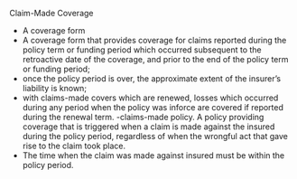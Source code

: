 Claim-Made Coverage

- A coverage form
- A coverage form that provides coverage for claims reported during the
policy term or funding period which occurred subsequent to the retroactive
date of the coverage, and prior to the end of the policy term or funding
period; 
- once the policy period is over, the approximate extent of the
insurer’s liability is known; 
- with claims-made covers which are renewed,
losses which occurred during any period when the policy was inforce are
covered if reported during the renewal term. 
-claims-made policy. A policy providing coverage that is triggered when a claim is made against the insured during the policy period, regardless of when the wrongful act that gave rise to the claim took place.
- The time when the claim was made against insured must be within the policy period.

